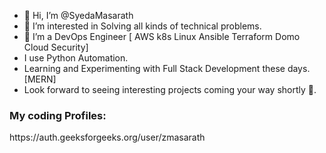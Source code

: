 - 👋 Hi, I’m @SyedaMasarath
- 👀 I’m interested in Solving all kinds of technical problems.
- 🌱 I’m a DevOps Engineer [ AWS k8s Linux Ansible Terraform Domo Cloud Security]
- I use Python Automation.
- Learning and Experimenting with Full Stack Development these days. [MERN]
- Look forward to seeing interesting projects coming your way shortly 🤠.


<h3>My coding Profiles:</h3><p>https://auth.geeksforgeeks.org/user/zmasarath</p>

<!---
SyedaMasarath/SyedaMasarath is a ✨ special ✨ repository because its `README.md` (this file) appears on your GitHub profile.
You can click the Preview link to take a look at your changes.
--->
